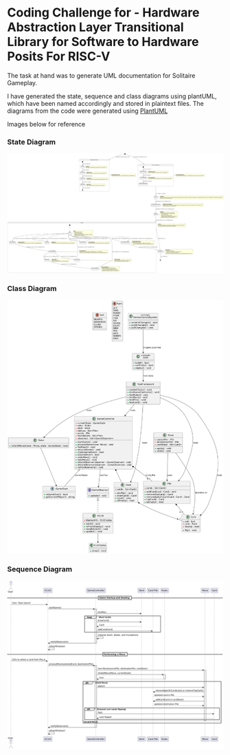 ﻿# Coding Challenge for - Hardware Abstraction Layer Transitional Library for Software to Hardware Posits For RISC-V

The task at hand was to generate UML documentation for Solitaire Gameplay.

I have generated the state, sequence and class diagrams using plantUML, which have been named accordingly and stored in plaintext files.
The diagrams from the code were generated using [PlantUML](https://plantuml.com/)

Images below for reference

<h3>State Diagram </h3> 

![alt text](state_diagram.png)


<h3> Class Diagram </h3> 

![Class Diagram](class_diagram.png)


<h3> Sequence Diagram </h3>

![Sequence Diagram](sequence_diagram.png)
